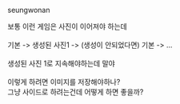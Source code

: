 seungwonan

보통 이런 게임은 사진이 이어져야 하는데\
\
기본 -> 생성된 사진1 -> (생성이 안되었다면) 기본 -> ...\
\
생성된 사진 1로 지속해야하는데 말야\
\
이렇게 하려면 이미지를 저장해야하나?\
그냥 사이드로 하려는건데 어떻게 하면 좋을까?

